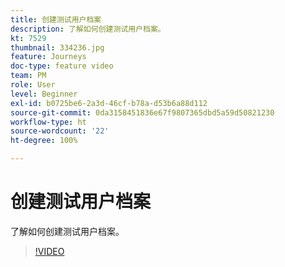 ```yaml
---
title: 创建测试用户档案
description: 了解如何创建测试用户档案。
kt: 7529
thumbnail: 334236.jpg
feature: Journeys
doc-type: feature video
team: PM
role: User
level: Beginner
exl-id: b0725be6-2a3d-46cf-b78a-d53b6a88d112
source-git-commit: 0da3158451836e67f9807365dbd5a59d50821230
workflow-type: ht
source-wordcount: '22'
ht-degree: 100%

---
```


# 创建测试用户档案

了解如何创建测试用户档案。

>[!VIDEO](https://video.tv.adobe.com/v/334236?quality=12)
